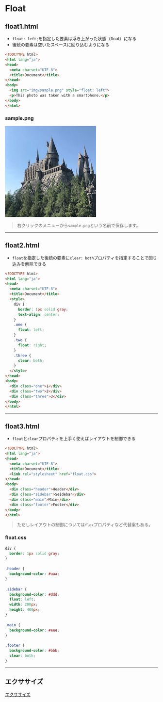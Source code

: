 # Float

## float1.html

+ `float: left;`を指定した要素は浮き上がった状態（float）になる
+ 後続の要素は空いたスペースに回り込むようになる

```html
<!DOCTYPE html>
<html lang="ja">
<head>
  <meta charset="UTF-8">
  <title>Document</title>
</head>
<body>
  <img src="img/sample.png" style="float: left">
  <p>This photo was taken with a smartphone.</p>
</body>
</html>
```

### sample.png

![](src/text/06/img/sample.png)

> 右クリックのメニューから`sample.png`という名前で保存します。

---

## float2.html

+ `float`を指定した後続の要素に`clear: both`プロパティを指定することで回り込みを解除できる

```html
<!DOCTYPE html>
<html lang="ja">
<head>
  <meta charset="UTF-8">
  <title>Document</title>
  <style>
    div {
      border: 1px solid gray;
      text-align: center;
    }
    .one {
      float: left;
    }
    .two {
      float: right;
    }
    .three {
      clear: both;
    }
  </style>
</head>
<body>
  <div class="one">1</div>
  <div class="two">2</div>
  <div class="three">3</div>
</body>
</html>
```

---

## float3.html

+ `float`と`clear`プロパティを上手く使えばレイアウトを制御できる

```html
<!DOCTYPE html>
<html lang="ja">
<head>
  <meta charset="UTF-8">
  <title>Document</title>
  <link rel="stylesheet" href="float.css">
</head>
<body>
  <div class="header">Header</div>
  <div class="sidebar">Seidebar</div>
  <div class="main">Main</div>
  <div class="footer">Footer</div>
</body>
</html>
```

> ただしレイアウトの制御については`flex`プロパティなど代替案もある。


### float.css

```css
div {
  border: 1px solid gray;
}

.header {
  background-color: #aaa;
}

.sidebar {
  background-color: #ddd;
  float: left;
  width: 200px;
  height: 400px;
}

.main {
  background-color: #eee;
}

.footer {
  background-color: #bbb;
  clear: both;
}
```

---

## エクササイズ

[エクササイズ](ex/06_css_ex.md)
